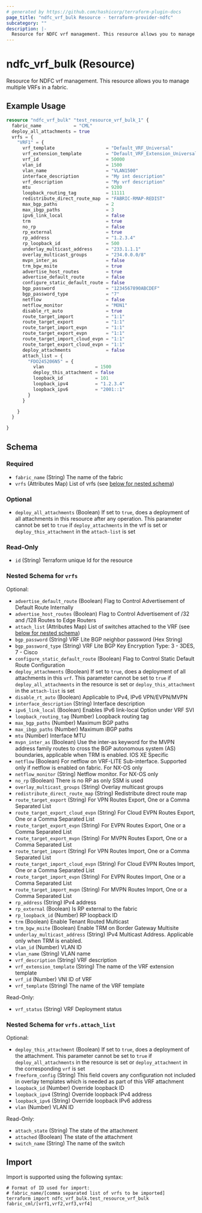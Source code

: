 ```yaml
---
# generated by https://github.com/hashicorp/terraform-plugin-docs
page_title: "ndfc_vrf_bulk Resource - terraform-provider-ndfc"
subcategory: ""
description: |-
  Resource for NDFC vrf management. This resource allows you to manage multiple VRFs in a fabric.
---
```


# ndfc_vrf_bulk (Resource)

Resource for NDFC vrf management. This resource allows you to manage multiple VRFs in a fabric.

## Example Usage

```terraform
resource "ndfc_vrf_bulk" "test_resource_vrf_bulk_1" {
  fabric_name            = "CML"
  deploy_all_attachments = true
  vrfs = {
    "VRF1" = {
      vrf_template                   = "Default_VRF_Universal"
      vrf_extension_template         = "Default_VRF_Extension_Universal"
      vrf_id                         = 50000
      vlan_id                        = 1500
      vlan_name                      = "VLAN1500"
      interface_description          = "My int description"
      vrf_description                = "My vrf description"
      mtu                            = 9200
      loopback_routing_tag           = 11111
      redistribute_direct_route_map  = "FABRIC-RMAP-REDIST"
      max_bgp_paths                  = 2
      max_ibgp_paths                 = 3
      ipv6_link_local                = false
      trm                            = true
      no_rp                          = false
      rp_external                    = true
      rp_address                     = "1.2.3.4"
      rp_loopback_id                 = 500
      underlay_multicast_address     = "233.1.1.1"
      overlay_multicast_groups       = "234.0.0.0/8"
      mvpn_inter_as                  = false
      trm_bgw_msite                  = true
      advertise_host_routes          = true
      advertise_default_route        = false
      configure_static_default_route = false
      bgp_password                   = "1234567890ABCDEF"
      bgp_password_type              = "7"
      netflow                        = false
      netflow_monitor                = "MON1"
      disable_rt_auto                = true
      route_target_import            = "1:1"
      route_target_export            = "1:1"
      route_target_import_evpn       = "1:1"
      route_target_export_evpn       = "1:1"
      route_target_import_cloud_evpn = "1:1"
      route_target_export_cloud_evpn = "1:1"
      deploy_attachments             = false
      attach_list = {
        "FDO245206N5" = {
          vlan                   = 1500
          deploy_this_attachment = false
          loopback_id            = 101
          loopback_ipv4          = "1.2.3.4"
          loopback_ipv6          = "2001::1"
        }
      }

    }
  }

}
```

<!-- schema generated by tfplugindocs -->
## Schema

### Required

- `fabric_name` (String) The name of the fabric
- `vrfs` (Attributes Map) List of vrfs (see [below for nested schema](#nestedatt--vrfs))

### Optional

- `deploy_all_attachments` (Boolean) If set to `true`, does a deployment of all attachments in this resource after any operation. This parameter cannot be set to `true` if  `deploy_attachments` in the vrf is set or `deploy_this_attachment` in the  `attach-list` is set

### Read-Only

- `id` (String) Terraform unique Id for the resource

<a id="nestedatt--vrfs"></a>
### Nested Schema for `vrfs`

Optional:

- `advertise_default_route` (Boolean) Flag to Control Advertisement of Default Route Internally
- `advertise_host_routes` (Boolean) Flag to Control Advertisement of /32 and /128 Routes to Edge Routers
- `attach_list` (Attributes Map) List of switches attached to the VRF (see [below for nested schema](#nestedatt--vrfs--attach_list))
- `bgp_password` (String) VRF Lite BGP neighbor password (Hex String)
- `bgp_password_type` (String) VRF Lite BGP Key Encryption Type: 3 - 3DES, 7 - Cisco
- `configure_static_default_route` (Boolean) Flag to Control Static Default Route Configuration
- `deploy_attachments` (Boolean) If set to `true`, does a deployment of all attachments in this `vrf`. This parameter cannot be set to `true` if  `deploy_all_attachments` in the resource is set or `deploy_this_attachment` in the  `attach-list` is set
- `disable_rt_auto` (Boolean) Applicable to IPv4, IPv6 VPN/EVPN/MVPN
- `interface_description` (String) Interface description
- `ipv6_link_local` (Boolean) Enables IPv6 link-local Option under VRF SVI
- `loopback_routing_tag` (Number) Loopback routing tag
- `max_bgp_paths` (Number) Maximum BGP paths
- `max_ibgp_paths` (Number) Maximum iBGP paths
- `mtu` (Number) Interface MTU
- `mvpn_inter_as` (Boolean) Use the inter-as keyword for the MVPN address family routes to cross the BGP autonomous system (AS) boundaries, applicable when TRM is enabled. IOS XE Specific
- `netflow` (Boolean) For netflow on VRF-LITE Sub-interface. Supported only if netflow is enabled on fabric. For NX-OS only
- `netflow_monitor` (String) Netflow monitor. For NX-OS only
- `no_rp` (Boolean) There is no RP as only SSM is used
- `overlay_multicast_groups` (String) Overlay multicast groups
- `redistribute_direct_route_map` (String) Redistribute direct route map
- `route_target_export` (String) For VPN Routes Export, One or a Comma Separated List
- `route_target_export_cloud_evpn` (String) For Cloud EVPN Routes Export, One or a Comma Separated List
- `route_target_export_evpn` (String) For EVPN Routes Export, One or a Comma Separated List
- `route_target_export_mvpn` (String) For MVPN Routes Export, One or a Comma Separated List
- `route_target_import` (String) For VPN Routes Import, One or a Comma Separated List
- `route_target_import_cloud_evpn` (String) For Cloud EVPN Routes Import, One or a Comma Separated List
- `route_target_import_evpn` (String) For EVPN Routes Import, One or a Comma Separated List
- `route_target_import_mvpn` (String) For MVPN Routes Import, One or a Comma Separated List
- `rp_address` (String) IPv4 address
- `rp_external` (Boolean) Is RP external to the fabric
- `rp_loopback_id` (Number) RP loopback ID
- `trm` (Boolean) Enable Tenant Routed Multicast
- `trm_bgw_msite` (Boolean) Enable TRM on Border Gateway Multisite
- `underlay_multicast_address` (String) IPv4 Multicast Address. Applicable only when TRM is enabled.
- `vlan_id` (Number) VLAN ID
- `vlan_name` (String) VLAN name
- `vrf_description` (String) VRF description
- `vrf_extension_template` (String) The name of the VRF extension template
- `vrf_id` (Number) VNI ID of VRF
- `vrf_template` (String) The name of the VRF template

Read-Only:

- `vrf_status` (String) VRF Deployment status

<a id="nestedatt--vrfs--attach_list"></a>
### Nested Schema for `vrfs.attach_list`

Optional:

- `deploy_this_attachment` (Boolean) If set to `true`, does a deployment of the attachment. This parameter cannot be set to `true` if  `deploy_all_attachments` in the resource is set or `deploy_attachment` in the corresponding `vrf` is set
- `freeform_config` (String) This field covers any configuration not included in overlay templates which is needed as part of this VRF attachment
- `loopback_id` (Number) Override loopback ID
- `loopback_ipv4` (String) Override loopback IPv4 address
- `loopback_ipv6` (String) Override loopback IPv6 address
- `vlan` (Number) VLAN ID

Read-Only:

- `attach_state` (String) The state of the attachment
- `attached` (Boolean) The state of the attachment
- `switch_name` (String) The name of the switch

## Import

Import is supported using the following syntax:

```shell
# Format of ID used for import:
# fabric_name/[comma separated list of vrfs to be imported]
terraform import ndfc_vrf_bulk.test_resource_vrf_bulk fabric_cml/[vrf1,vrf2,vrf3,vrf4]
```
